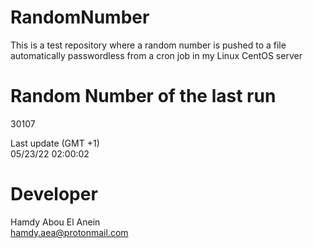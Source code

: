 # RandomNumber    
This is a test repository where a random number is pushed to a file automatically passwordless from a cron job in my Linux CentOS server    
# Random Number of the last run   
30107
      
Last update (GMT +1)    
05/23/22 02:00:02
# Developer    
Hamdy Abou El Anein   
hamdy.aea@protonmail.com
